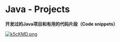 # Java - Projects

**开发过的Java项目和有用的代码片段（Code snippets）**

 [![k5cKMD.png](https://s2.ax1x.com/2019/02/25/k5cKMD.png)](https://imgchr.com/i/k5cKMD)


